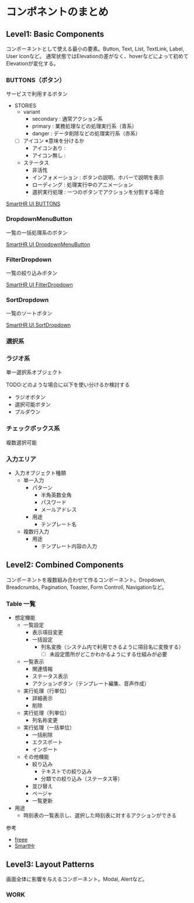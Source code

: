 # コンポネントのまとめ

## Level1: Basic Components

コンポーネントとして使える最小の要素。Button, Text, List, TextLink, Label, User Iconなど。 通常状態ではElevationの差がなく、hoverなどによって初めてElevationが変化する。

### BUTTONS（ボタン）

サービスで利用するボタン

- STORIES
  - variant
    - secondary : 通常アクション系
    - primary : 業務処理などの処理実行系（青系）
    - danger : データ削除などの処理実行系（赤系）
  - [ ] アイコン ※意味を分けるか
    - アイコンあり :
    - アイコン無し :
  - ステータス
    - 非活性
    - インフォメーション : ボタンの説明、ホバーで説明を表示
    - ローディング : 処理実行中のアニメーション
    - 選択実行処理 : 一つのボタンでアクションを分割する場合

[SmartHR UI BUTTONS](https://story.smarthr-ui.dev/?path=/docs/buttons%EF%BC%88%E3%83%9C%E3%82%BF%E3%83%B3%EF%BC%89-button--docs&globals=backgrounds.grid:!false;)

### DropdownMenuButton

一覧の一括処理系のボタン

[SmartHR UI DropdownMenuButton](https://story.smarthr-ui.dev/?path=/docs/buttons%EF%BC%88%E3%83%9C%E3%82%BF%E3%83%B3%EF%BC%89-dropdownmenubutton--docs&globals=backgrounds.grid:!false;)

### FilterDropdown

一覧の絞り込みボタン

[SmartHR UI FilterDropdown](https://story.smarthr-ui.dev/?path=/docs/buttons%EF%BC%88%E3%83%9C%E3%82%BF%E3%83%B3%EF%BC%89-filterdropdown--docs&globals=backgrounds.grid:!false;)

### SortDropdown

一覧のソートボタン

[SmartHR UI SortDropdown](https://story.smarthr-ui.dev/?path=/docs/buttons%EF%BC%88%E3%83%9C%E3%82%BF%E3%83%B3%EF%BC%89-sortdropdown--docs)

### 選択系

### ラジオ系

単一選択系オブジェクト

TODO:どのような場合に以下を使い分けるか検討する

- ラジオボタン
- 選択可能ボタン
- プルダウン

### チェックボックス系

複数選択可能

### 入力エリア

- 入力オブジェクト種類
  - 単一入力
    - パターン
      - 半角英数全角
      - パスワード
      - メールアドレス
    - 用途
      - テンプレート名
  - 複数行入力
    - 用途
      - テンプレート内容の入力

## Level2: Combined Components

コンポーネントを複数組み合わせて作るコンポーネント。Dropdown, Breadcrumbs, Pagination, Toaster, Form Controll, Navigationなど。
  
### Table 一覧

- 想定機能
  - 一覧設定
    - 表示項目変更
    - 一括設定
      - 列名変換（システム内で利用できるように項目名に変換する）
        - [ ] 未設定箇所がどこかわかるようにする仕組みが必要
  - 一覧表示
    - 関連情報
    - ステータス表示
    - アクションボタン（テンプレート編集、音声作成）
  - 実行処理（行単位）
    - 詳細表示
    - 削除
  - 実行処理（列単位）
    - 列名称変更
  - 実行処理（一括単位）
    - 一括削除
    - エクスポート
    - インポート
  - その他機能
    - 絞り込み
      - テキストでの絞り込み
      - 分類での絞り込み（ステータス等）
    - 並び替え
    - ページャ
    - 一覧更新
- 用途
  - 時刻表の一覧表示し、選択した時刻表に対するアクションができる

参考

- [freee](https://vibes.freee.co.jp/?path=/docs/examples-collection--docs)
- [SmartHr](https://story.smarthr-ui.dev/?path=/story/smarthr-patterns_%E3%82%88%E3%81%8F%E3%81%82%E3%82%8B%E3%83%86%E3%83%BC%E3%83%96%E3%83%AB--default)

## Level3: Layout Patterns

画面全体に影響を与えるコンポーネント。Modal, Alertなど。

### WORK

